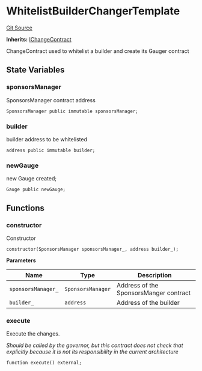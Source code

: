 # WhitelistBuilderChangerTemplate

[Git Source](https://github.com/rsksmart/builder-incentives-sc/blob/48bd92846a42b52de925470633ddc8a3d18cf2b6/src/governance/changerTemplates/WhitelistBuilderChangerTemplate.sol)

**Inherits:** [IChangeContract](/src/interfaces/IChangeContract.sol/interface.IChangeContract.md)

ChangeContract used to whitelist a builder and create its Gauger contract

## State Variables

### sponsorsManager

SponsorsManager contract address

```solidity
SponsorsManager public immutable sponsorsManager;
```

### builder

builder address to be whitelisted

```solidity
address public immutable builder;
```

### newGauge

new Gauge created;

```solidity
Gauge public newGauge;
```

## Functions

### constructor

Constructor

```solidity
constructor(SponsorsManager sponsorsManager_, address builder_);
```

**Parameters**

| Name               | Type              | Description                            |
| ------------------ | ----------------- | -------------------------------------- |
| `sponsorsManager_` | `SponsorsManager` | Address of the SponsorsManger contract |
| `builder_`         | `address`         | Address of the builder                 |

### execute

Execute the changes.

_Should be called by the governor, but this contract does not check that explicitly because it is not its responsibility
in the current architecture_

```solidity
function execute() external;
```
